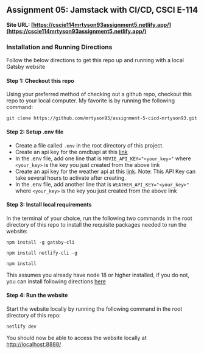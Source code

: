 ## Assignment 05: Jamstack with CI/CD, CSCI E-114
**Site URL: [https://cscie114mrtyson93assignment5.netlify.app/](https://cscie114mrtyson93assignment5.netlify.app/)**

### Installation and Running Directions
Follow the below directions to get this repo up and running with a local Gatsby website 

#### Step 1: Checkout this repo

Using your preferred method of checking out a github repo, checkout this repo to your local computer.
My favorite is by running the following command:

```git clone https://github.com/mrtyson93/assignment-5-cicd-mrtyson93.git```

#### Step 2: Setup .env file
- Create a file called ```.env``` in the root directory of this project. 
- Create an api key for the omdbapi at this [link](http://www.omdbapi.com/apikey.aspx)
- In the .env file, add one line that is ```MOVIE_API_KEY="<your_key>"``` where ```<your_key>``` is the key you just created from the above link
- Create an api key for the weather api at this [link](https://openweathermap.org/api). Note: This API Key can take several hours to activate after creating.
- In the .env file, add another line that is ```WEATHER_API_KEY="<your_key>"``` where ```<your_key>``` is the key you just created from the above link

#### Step 3: Install local requirements

In the terminal of your choice, run the following two commands in the root directory of this repo to install the requisite packages needed to run the website:

```npm install -g gatsby-cli```

```npm install netlify-cli -g```

```npm install```

This assumes you already have node 18 or higher installed, if you do not, you can install following directions [here](https://nodejs.org/en/download/package-manager)

#### Step 4: Run the website

Start the website locally by running the following command in the root directory of this repo:
 
 ```netlify dev```

You should now be able to access the website locally at [http://localhost:8888/](http://localhost:8888/)